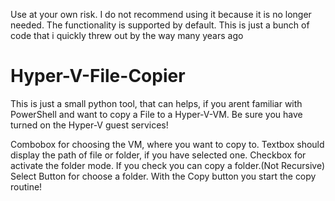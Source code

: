 Use at your own risk. I do not recommend using it because it is no longer needed. The functionality is supported by default. This is just a bunch of code that i quickly threw out by the way many years ago


# Hyper-V-File-Copier
This is just a small python tool, that can helps, if you arent familiar with PowerShell and want to copy a File to a Hyper-V-VM. Be sure you have turned on the Hyper-V guest services!

Combobox for choosing the VM, where you want to copy to.
Textbox should display the path of file or folder, if you have selected one.
Checkbox for activate the folder mode. If you check you can copy a folder.(Not Recursive)
Select Button for choose a folder. With the Copy button you start the copy routine!
 

